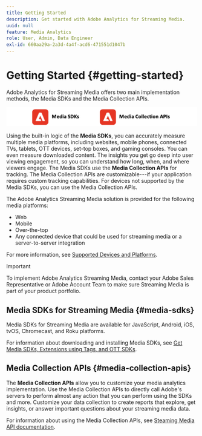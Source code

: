 ```yaml
---
title: Getting Started
description: Get started with Adobe Analytics for Streaming Media.
uuid: null
feature: Media Analytics
role: User, Admin, Data Engineer
exl-id: 660aa29a-2a3d-4a4f-acd6-471551d1047b
---
```

# Getting Started {#getting-started}

Adobe Analytics for Streaming Media offers two main implementation methods, the Media SDKs and the Media Collection APIs.

![methods](assets/getting-started2.png)

Using the built-in logic of the **Media SDKs**, you can accurately measure multiple media platforms, including websites, mobile phones, connected TVs, tablets, OTT devices, set-top boxes, and gaming consoles. You can even measure downloaded content. The insights you get go deep into user viewing engagement, so you can understand how long, when, and where viewers engage. The Media SDKs use the **Media Collection APIs** for tracking. The Media Collection APIs are customizable---if your application requires custom tracking capabilities. For devices not supported by the Media SDKs, you can use the Media Collection APIs.

The Adobe Analytics Streaming Media solution is provided for the following media platforms:

* Web
* Mobile
* Over-the-top
* Any connected device that could be used for streaming media or a server-to-server integration

For more information, see [Supported Devices and Platforms](/help/getting-started/supported-devices.md).

>[!IMPORTANT]
>
>To implement Adobe Analytics Streaming Media, contact your Adobe Sales Representative or Adobe Account Team to make sure Streaming Media is part of your product portfolio.

## Media SDKs for Streaming Media {#media-sdks}

Media SDKs for Streaming Media are available for JavaScript, Android, iOS, tvOS, Chromecast, and Roku platforms.

For information about downloading and installing Media SDKs, see [Get Media SDKs, Extensions using Tags, and OTT SDKs](/help/getting-started/download-sdks.md).


## Media Collection APIs {#media-collection-apis}

The **Media Collection APIs** allow you to customize your media analytics implementation. Use the Media Collection APIs to directly call Adobe's servers to perform almost any action that you can perform using the SDKs and more. Customize your data collection to create reports that explore, get insights, or answer important questions about your streaming media data.

For information about using the Media Collection APIs, see [Steaming Media API documentation](/help/implementation/media-collection-api/mc-api-overview.md).
